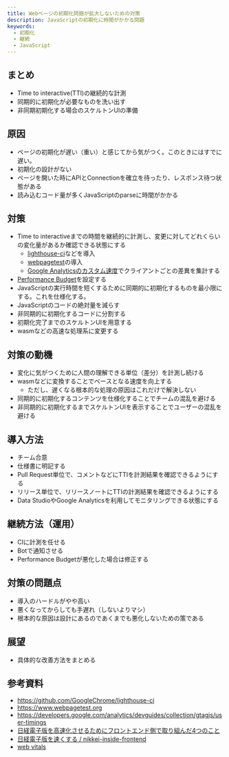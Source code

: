 ```yaml
---
title: Webページの初期化問題が拡大しないための対策
description: JavaScriptの初期化に時間がかかる問題
keywords:
  - 初期化
  - 継続
  - JavaScript
---
```


## まとめ

* Time to interactive(TTI)の継続的な計測
* 同期的に初期化が必要なものを洗い出す
* 非同期初期化する場合のスケルトンUIの準備

## 原因

* ページの初期化が遅い（重い）と感じてから気がつく。このときにはすでに遅い。
* 初期化の設計がない
* ページを開いた時にAPIとConnectionを確立を待ったり、レスポンス待つ状態がある
* 読み込むコード量が多くJavaScriptのparseに時間がかかる

## 対策

* Time to interactiveまでの時間を継続的に計測し、変更に対してどれくらいの変化量があるか確認できる状態にする
  * [lighthouse-ci](https://github.com/GoogleChrome/lighthouse-ci)などを導入
  * [webpagetest](https://www.webpagetest.org/)の導入
  * [Google Analyticsのカスタム速度](https://developers.google.com/analytics/devguides/collection/gtagjs/user-timings?hl=ja)でクライアントごとの差異を集計する
* [Performance Budget](https://developer.mozilla.org/en-US/docs/Web/Performance/Performance_budgets)を設定する
* JavaScriptの実行時間を短くするために同期的に初期化するものを最小限にする。これを仕様化する。
* JavaScriptのコードの絶対量を減らす
* 非同期的に初期化するコードに分割する
* 初期化完了までのスケルトンUIを用意する
* wasmなどの高速な処理系に変更する
 
## 対策の動機

* 変化に気がつくために人間の理解できる単位（差分）を計測し続ける
* wasmなどに変換することでベースとなる速度を向上する
  * ただし、遅くなる根本的な処理の原因はこれだけで解決しない
* 同期的に初期化するコンテンツを仕様化することでチームの混乱を避ける
* 非同期的に初期化するまでスケルトンUIを表示することでユーザーの混乱を避ける

## 導入方法

* チーム合意
* 仕様書に明記する
* Pull Request単位で、コメントなどにTTIを計測結果を確認できるようにする
* リリース単位で、リリースノートにTTIの計測結果を確認できるようにする
* Data StudioやGoogle Analyticsを利用してモニタリングできる状態にする

## 継続方法（運用）

* CIに計測を任せる
* Botで通知させる
* Performance Budgetが悪化した場合は修正する

## 対策の問題点

* 導入のハードルがやや高い
* 悪くなってからしても手遅れ（しないよりマシ）
* 根本的な原因は設計にあるのであくまでも悪化しないための策である

## 展望

* 具体的な改善方法をまとめる

## 参考資料

* <https://github.com/GoogleChrome/lighthouse-ci>
* <https://www.webpagetest.org>
* <https://developers.google.com/analytics/devguides/collection/gtagjs/user-timings>
* [日経電子版を高速化させるためにフロントエンド側で取り組んだ4つのこと](https://logmi.jp/tech/articles/283703)
* [日経電子版を速くする / nikkei-inside-frontend](https://speakerdeck.com/sisidovski/nikkei-inside-frontend)
* [web vitals](https://web.dev/vitals/)